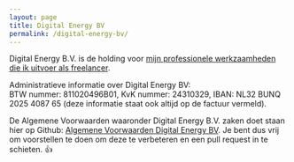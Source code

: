 ```yaml
---
layout: page
title: Digital Energy BV
permalink: /digital-energy-bv/
---
```


Digital Energy B.V. is de holding voor [mijn professionele werkzaamheden die ik uitvoer als freelancer](/freelance).

Administratieve informatie over Digital Energy BV:<br>BTW nummer: 811020496B01, KvK nummer: 24310329, IBAN: NL32 BUNQ 2025 4087 65 (deze informatie staat ook altijd op de factuur vermeld).

De Algemene Voorwaarden waaronder Digital Energy B.V. zaken doet staan hier op Github: [Algemene Voorwaarden Digital Energy BV](https://github.com/reinier/readmes/blob/master/algemene-voorwaarden.digital-energy-bv.md). Je bent dus vrij om voorstellen te doen om deze te verbeteren en een pull request in te schieten. 👍
